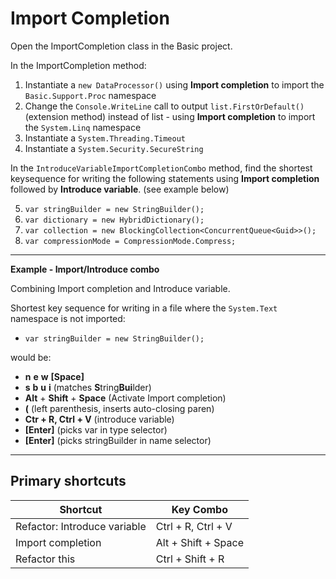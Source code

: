 # Import Completion

Open the ImportCompletion class in the Basic project.

In the ImportCompletion method:

1. Instantiate a `new DataProcessor()` using **Import completion** to import the `Basic.Support.Proc` namespace
2. Change the `Console.WriteLine` call to output `list.FirstOrDefault()` (extension method) instead of list - using **Import completion** to import the `System.Linq` namespace
3. Instantiate a `System.Threading.Timeout`
4. Instantiate a `System.Security.SecureString`

In the `IntroduceVariableImportCompletionCombo` method, find the shortest keysequence for writing the
following statements using **Import completion** followed by **Introduce variable**. (see example below)

5. `var stringBuilder = new StringBuilder();`
6. `var dictionary = new HybridDictionary();`
7. `var collection = new BlockingCollection<ConcurrentQueue<Guid>>();`
8. `var compressionMode = CompressionMode.Compress;`

---

**Example - Import/Introduce combo**

Combining Import completion and Introduce variable.

Shortest key sequence for writing in a file where the `System.Text` namespace is not imported:

* `var stringBuilder = new StringBuilder();`

would be:

* **n** **e** **w** **[Space]**
* **s** **b** **u** **i** (matches **S**tring**Bui**lder)
* **Alt** + **Shift** + **Space** (Activate Import completion)
* **(** (left parenthesis, inserts auto-closing paren)
* **Ctr + R, Ctrl + V** (introduce variable)
* **[Enter]** (picks var in type selector)
* **[Enter]** (picks stringBuilder in name selector)

---


## Primary shortcuts

Shortcut | Key Combo
--- | ---
Refactor: Introduce variable | Ctrl + R, Ctrl + V
Import completion | Alt + Shift + Space
Refactor this | Ctrl + Shift + R